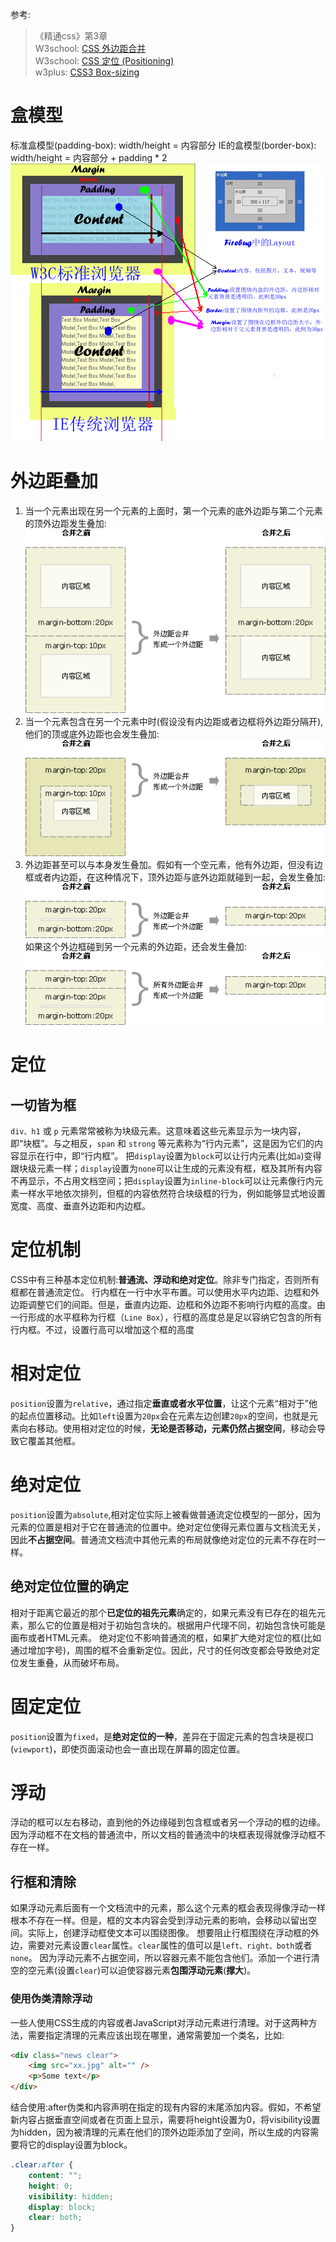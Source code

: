 参考:
>  《精通css》第3章  
>  W3school: [CSS 外边距合并](http://www.w3school.com.cn/css/css_margin_collapsing.asp)   
>  W3school: [CSS 定位 (Positioning)](http://www.w3school.com.cn/css/css_positioning.asp)  
>  w3plus: [CSS3 Box-sizing](http://www.w3cplus.com/content/css3-box-sizing)  

# 盒模型
标准盒模型(padding-box): width/height = 内容部分
IE的盒模型(border-box): width/height = 内容部分 + padding * 2
![](../img/css/box-model-layout.png)
# 外边距叠加
1. 当一个元素出现在另一个元素的上面时，第一个元素的底外边距与第二个元素的顶外边距发生叠加:
![](../img/css/ct_css_margin_collapsing_example_1.gif)
2. 当一个元素包含在另一个元素中时(假设没有内边距或者边框将外边距分隔开),他们的顶或底外边距也会发生叠加:
![](../img/css/ct_css_margin_collapsing_example_2.gif)
3. 外边距甚至可以与本身发生叠加。假如有一个空元素，他有外边距，但没有边框或者内边距，在这种情况下，顶外边距与底外边距就碰到一起，会发生叠加:
![](../img/css/ct_css_margin_collapsing_example_3.gif)
如果这个外边框碰到另一个元素的外边距，还会发生叠加:
![](../img/css/ct_css_margin_collapsing_example_4.gif)
# 定位
## 一切皆为框
`div、h1` 或 `p` 元素常常被称为块级元素。这意味着这些元素显示为一块内容，即“块框”。与之相反，`span` 和 `strong` 等元素称为“行内元素”，这是因为它们的内容显示在行中，即“行内框”。
把`display`设置为`block`可以让行内元素(比如`a`)变得跟块级元素一样；`display`设置为`none`可以让生成的元素没有框，框及其所有内容不再显示，不占用文档空间；把`display`设置为`inline-block`可以让元素像行内元素一样水平地依次排列，但框的内容依然符合块级框的行为，例如能够显式地设置宽度、高度、垂直外边距和内边框。
# 定位机制
CSS中有三种基本定位机制:**普通流、浮动和绝对定位**。除非专门指定，否则所有框都在普通流定位。
行内框在一行中水平布置。可以使用水平内边距、边框和外边距调整它们的间距。但是，垂直内边距、边框和外边距不影响行内框的高度。由一行形成的水平框称为行框（`Line Box`），行框的高度总是足以容纳它包含的所有行内框。不过，设置行高可以增加这个框的高度
# 相对定位
`position`设置为`relative`，通过指定**垂直或者水平位置**，让这个元素“相对于”他的起点位置移动。比如`left`设置为`20px`会在元素左边创建`20px`的空间，也就是元素向右移动。使用相对定位的时候，**无论是否移动，元素仍然占据空间**，移动会导致它覆盖其他框。
# 绝对定位
`position`设置为`absolute`,相对定位实际上被看做普通流定位模型的一部分，因为元素的位置是相对于它在普通流的位置中。绝对定位使得元素位置与文档流无关，因此**不占据空间**。普通流文档流中其他元素的布局就像绝对定位的元素不存在时一样。
## 绝对定位位置的确定
相对于距离它最近的那个**已定位的祖先元素**确定的，如果元素没有已存在的祖先元素，那么它的位置是相对于初始包含块的。根据用户代理不同，初始包含快可能是画布或者HTML元素。
绝对定位不影响普通流的框，如果扩大绝对定位的框(比如通过增加字号)，周围的框不会重新定位。因此，尺寸的任何改变都会导致绝对定位发生重叠，从而破坏布局。
# 固定定位
`position`设置为`fixed`，是**绝对定位的一种**，差异在于固定元素的包含块是视口(`viewport`)，即使页面滚动也会一直出现在屏幕的固定位置。
# 浮动
浮动的框可以左右移动，直到他的外边缘碰到包含框或者另一个浮动的框的边缘。因为浮动框不在文档的普通流中，所以文档的普通流中的块框表现得就像浮动框不存在一样。
## 行框和清除
如果浮动元素后面有一个文档流中的元素，那么这个元素的框会表现得像浮动一样根本不存在一样。但是，框的文本内容会受到浮动元素的影响，会移动以留出空间。实际上，创建浮动框使文本可以围绕图像。
想要阻止行框围绕在浮动框的外边，需要对元素设置`clear`属性。`clear`属性的值可以是`left、right、both`或者`none`。
因为浮动元素不占据空间，所以容器元素不能包含他们。添加一个进行清空的空元素(设置`clear`)可以迫使容器元素**包围浮动元素**(**撑大**)。
### 使用伪类清除浮动
一些人使用CSS生成的内容或者JavaScript对浮动元素进行清理。对于这两种方法，需要指定清理的元素应该出现在哪里，通常需要加一个类名，比如:
``` html
<div class="news clear">
    <img src="xx.jpg" alt="" />
    <p>Some text</p>
</div>
```
结合使用:after伪类和内容声明在指定的现有内容的末尾添加内容。假如，不希望新内容占据垂直空间或者在页面上显示，需要将height设置为0，将visibility设置为hidden，因为被清理的元素在他们的顶外边距添加了空间，所以生成的内容需要将它的display设置为block。
``` css
.clear:after {
    content: "";
    height: 0;
    visibility: hidden;
    display: block;
    clear: both;
}
```